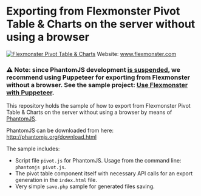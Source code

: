 # Exporting from Flexmonster Pivot Table & Charts on the server without using a browser
[![Flexmonster Pivot Table & Charts](https://cdn.flexmonster.com/landing.png)](https://flexmonster.com)
Website: www.flexmonster.com

### :warning: Note: since PhantomJS development [is suspended](https://github.com/ariya/phantomjs/issues/15344), we recommend using Puppeteer for exporting from Flexmonster without a browser. See the sample project: [Use Flexmonster with Puppeteer](https://github.com/flexmonster/pivot-puppeteer/).

This repository holds the sample of how to export from Flexmonster Pivot Table & Charts on the server without using a browser by means of [PhantomJS](http://phantomjs.org/).

PhantomJS can be downloaded from here: http://phantomjs.org/download.html

The sample includes:
- Script file `pivot.js` for PhantomJS. Usage from the command line: `phantomjs pivot.js`.
- The pivot table component itself with necessary API calls for an export generation in the `index.html` file.
- Very simple `save.php` sample for generated files saving.
